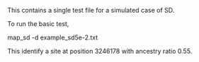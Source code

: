 This contains a single test file for a simulated case of SD. 

To run the basic test, 

map_sd -d example_sd5e-2.txt

This identify a site at position 3246178 with ancestry ratio 0.55. 
